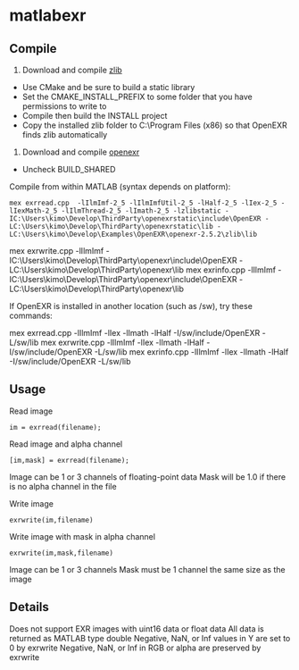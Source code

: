 # matlabexr

Compile
-------
1. Download and compile [zlib](https://zlib.net/)
  * Use CMake and be sure to build a static library
  * Set the CMAKE_INSTALL_PREFIX to some folder that you have permissions to write to
  * Compile then build the INSTALL project
  * Copy the installed zlib folder to C:\Program Files (x86) so that OpenEXR finds zlib automatically
1. Download and compile [openexr](https://github.com/AcademySoftwareFoundation/openexr)
  * Uncheck BUILD_SHARED



Compile from within MATLAB (syntax depends on platform):
```
mex exrread.cpp  -lIlmImf-2_5 -lIlmImfUtil-2_5 -lHalf-2_5 -lIex-2_5 -lIexMath-2_5 -lIlmThread-2_5 -lImath-2_5 -lzlibstatic -IC:\Users\kimo\Develop\ThirdParty\openexrstatic\include\OpenEXR -LC:\Users\kimo\Develop\ThirdParty\openexrstatic\lib -LC:\Users\kimo\Develop\Examples\OpenEXR\openexr-2.5.2\zlib\lib 
```


mex exrwrite.cpp -lIlmImf -IC:\Users\kimo\Develop\ThirdParty\openexr\include\OpenEXR -LC:\Users\kimo\Develop\ThirdParty\openexr\lib
mex exrinfo.cpp  -lIlmImf -IC:\Users\kimo\Develop\ThirdParty\openexr\include\OpenEXR -LC:\Users\kimo\Develop\ThirdParty\openexr\lib
 

If OpenEXR is installed in another location (such as /sw), try these commands:

mex exrread.cpp  -lIlmImf -lIex -lImath -lHalf -I/sw/include/OpenEXR -L/sw/lib
mex exrwrite.cpp -lIlmImf -lIex -lImath -lHalf -I/sw/include/OpenEXR -L/sw/lib
mex exrinfo.cpp  -lIlmImf -lIex -lImath -lHalf -I/sw/include/OpenEXR -L/sw/lib


Usage
-----

Read image
```
im = exrread(filename);
```


Read image and alpha channel
```
[im,mask] = exrread(filename);
```

Image can be 1 or 3 channels of floating-point data
Mask will be 1.0 if there is no alpha channel in the file

Write image
```
exrwrite(im,filename)
```

Write image with mask in alpha channel
```
exrwrite(im,mask,filename)
```

Image can be 1 or 3 channels
Mask must be 1 channel the same size as the image


Details
-------

Does not support EXR images with uint16 data or float data
All data is returned as MATLAB type double
Negative, NaN, or Inf values in Y are set to 0 by exrwrite
Negative, NaN, or Inf in RGB or alpha are preserved by exrwrite